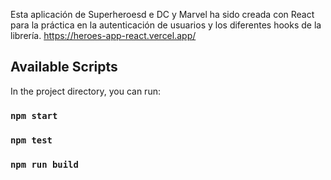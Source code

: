 Esta aplicación de Superheroesd e DC y Marvel ha sido creada con React para la práctica en la autenticación de usuarios y los diferentes hooks de la librería.
https://heroes-app-react.vercel.app/

## Available Scripts

In the project directory, you can run:

### `npm start`

### `npm test`

### `npm run build`


